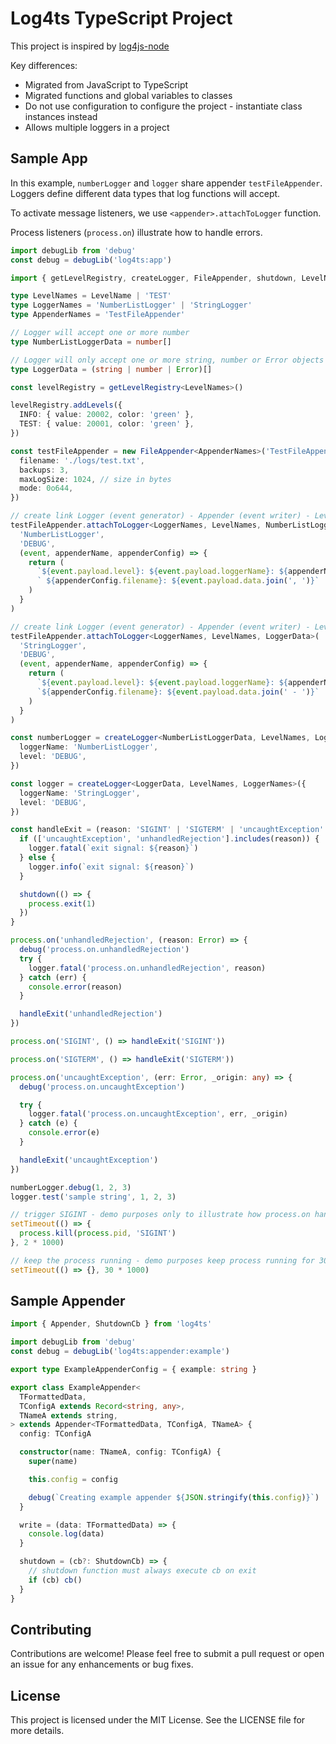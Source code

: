 # Log4ts TypeScript Project

This project is inspired by [log4js-node](https://log4js-node.github.io/log4js-node)

Key differences:

- Migrated from JavaScript to TypeScript
- Migrated functions and global variables to classes
- Do not use configuration to configure the project - instantiate class instances instead
- Allows multiple loggers in a project

## Sample App

In this example, `numberLogger` and `logger` share appender `testFileAppender`.
Loggers define different data types that log functions will accept.

To activate message listeners, we use `<appender>.attachToLogger` function.

Process listeners (`process.on`) illustrate how to handle errors.

```ts
import debugLib from 'debug'
const debug = debugLib('log4ts:app')

import { getLevelRegistry, createLogger, FileAppender, shutdown, LevelName } from 'log4ts'

type LevelNames = LevelName | 'TEST'
type LoggerNames = 'NumberListLogger' | 'StringLogger'
type AppenderNames = 'TestFileAppender'

// Logger will accept one or more number
type NumberListLoggerData = number[]

// Logger will only accept one or more string, number or Error objects
type LoggerData = (string | number | Error)[]

const levelRegistry = getLevelRegistry<LevelNames>()

levelRegistry.addLevels({
  INFO: { value: 20002, color: 'green' },
  TEST: { value: 20001, color: 'green' },
})

const testFileAppender = new FileAppender<AppenderNames>('TestFileAppender', {
  filename: './logs/test.txt',
  backups: 3,
  maxLogSize: 1024, // size in bytes
  mode: 0o644,
})

// create link Logger (event generator) - Appender (event writer) - Level
testFileAppender.attachToLogger<LoggerNames, LevelNames, NumberListLoggerData>(
  'NumberListLogger',
  'DEBUG',
  (event, appenderName, appenderConfig) => {
    return (
      `${event.payload.level}: ${event.payload.loggerName}: ${appenderName}:` +
      ` ${appenderConfig.filename}: ${event.payload.data.join(', ')}`
    )
  }
)

// create link Logger (event generator) - Appender (event writer) - Level
testFileAppender.attachToLogger<LoggerNames, LevelNames, LoggerData>(
  'StringLogger',
  'DEBUG',
  (event, appenderName, appenderConfig) => {
    return (
      `${event.payload.level}: ${event.payload.loggerName}: ${appenderName}: ` +
      `${appenderConfig.filename}: ${event.payload.data.join(' - ')}`
    )
  }
)

const numberLogger = createLogger<NumberListLoggerData, LevelNames, LoggerNames>({
  loggerName: 'NumberListLogger',
  level: 'DEBUG',
})

const logger = createLogger<LoggerData, LevelNames, LoggerNames>({
  loggerName: 'StringLogger',
  level: 'DEBUG',
})

const handleExit = (reason: 'SIGINT' | 'SIGTERM' | 'uncaughtException' | 'unhandledRejection') => {
  if (['uncaughtException', 'unhandledRejection'].includes(reason)) {
    logger.fatal(`exit signal: ${reason}`)
  } else {
    logger.info(`exit signal: ${reason}`)
  }

  shutdown(() => {
    process.exit(1)
  })
}

process.on('unhandledRejection', (reason: Error) => {
  debug('process.on.unhandledRejection')
  try {
    logger.fatal('process.on.unhandledRejection', reason)
  } catch (err) {
    console.error(reason)
  }

  handleExit('unhandledRejection')
})

process.on('SIGINT', () => handleExit('SIGINT'))

process.on('SIGTERM', () => handleExit('SIGTERM'))

process.on('uncaughtException', (err: Error, _origin: any) => {
  debug('process.on.uncaughtException')

  try {
    logger.fatal('process.on.uncaughtException', err, _origin)
  } catch (e) {
    console.error(e)
  }

  handleExit('uncaughtException')
})

numberLogger.debug(1, 2, 3)
logger.test('sample string', 1, 2, 3)

// trigger SIGINT - demo purposes only to illustrate how process.on handler work
setTimeout(() => {
  process.kill(process.pid, 'SIGINT')
}, 2 * 1000)

// keep the process running - demo purposes keep process running for 30 seconds
setTimeout(() => {}, 30 * 1000)
```

## Sample Appender

```ts
import { Appender, ShutdownCb } from 'log4ts'

import debugLib from 'debug'
const debug = debugLib('log4ts:appender:example')

export type ExampleAppenderConfig = { example: string }

export class ExampleAppender<
  TFormattedData,
  TConfigA extends Record<string, any>,
  TNameA extends string,
> extends Appender<TFormattedData, TConfigA, TNameA> {
  config: TConfigA

  constructor(name: TNameA, config: TConfigA) {
    super(name)

    this.config = config

    debug(`Creating example appender ${JSON.stringify(this.config)}`)
  }

  write = (data: TFormattedData) => {
    console.log(data)
  }

  shutdown = (cb?: ShutdownCb) => {
    // shutdown function must always execute cb on exit
    if (cb) cb()
  }
}
```

## Contributing

Contributions are welcome! Please feel free to submit a pull request
or open an issue for any enhancements or bug fixes.

## License

This project is licensed under the MIT License. See the LICENSE file for more details.
